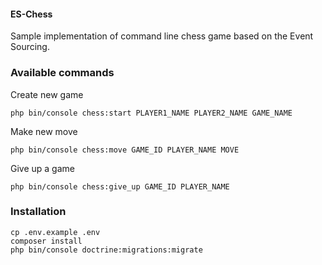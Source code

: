#### ES-Chess

Sample implementation of command line chess game based on the Event Sourcing. 


### Available commands

Create new game
```
php bin/console chess:start PLAYER1_NAME PLAYER2_NAME GAME_NAME
```
Make new move
```
php bin/console chess:move GAME_ID PLAYER_NAME MOVE
```
Give up  a game
```
php bin/console chess:give_up GAME_ID PLAYER_NAME
```

### Installation

```
cp .env.example .env
composer install
php bin/console doctrine:migrations:migrate
```